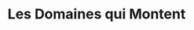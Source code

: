 ---
title: "Les Domaines qui Montent"
url: /strasbourg/les-domaines-qui-montent/
shop: charcuterie
---